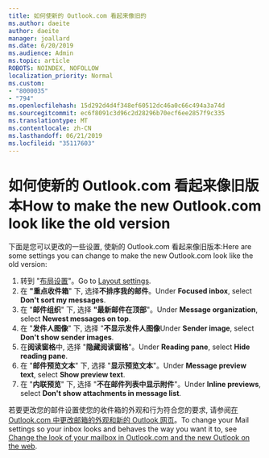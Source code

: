 ```yaml
---
title: 如何使新的 Outlook.com 看起来像旧的
ms.author: daeite
author: daeite
manager: joallard
ms.date: 6/20/2019
ms.audience: Admin
ms.topic: article
ROBOTS: NOINDEX, NOFOLLOW
localization_priority: Normal
ms.custom:
- "8000035"
- "794"
ms.openlocfilehash: 15d292d4d4f348ef60512dc46a0c66c494a3a74d
ms.sourcegitcommit: ec6f8091c3d96c2d28296b70ecf6ee2857f9c335
ms.translationtype: MT
ms.contentlocale: zh-CN
ms.lasthandoff: 06/21/2019
ms.locfileid: "35117603"
---
```

# <a name="how-to-make-the-new-outlookcom-look-like-the-old-version"></a><span data-ttu-id="8a60b-102">如何使新的 Outlook.com 看起来像旧版本</span><span class="sxs-lookup"><span data-stu-id="8a60b-102">How to make the new Outlook.com look like the old version</span></span>

<span data-ttu-id="8a60b-103">下面是您可以更改的一些设置, 使新的 Outlook.com 看起来像旧版本:</span><span class="sxs-lookup"><span data-stu-id="8a60b-103">Here are some settings you can change to make the new Outlook.com look like the old version:</span></span>

1. <span data-ttu-id="8a60b-104">转到 "[布局设置](https://outlook.live.com/mail/options/mail/layout)"。</span><span class="sxs-lookup"><span data-stu-id="8a60b-104">Go to [Layout settings](https://outlook.live.com/mail/options/mail/layout).</span></span>
1. <span data-ttu-id="8a60b-105">在 **"重点收件箱**" 下, 选择**不排序我的邮件**。</span><span class="sxs-lookup"><span data-stu-id="8a60b-105">Under **Focused inbox**, select **Don't sort my messages**.</span></span>
1. <span data-ttu-id="8a60b-106">在 "**邮件组织**" 下, 选择 **"最新邮件在顶部**"。</span><span class="sxs-lookup"><span data-stu-id="8a60b-106">Under **Message organization**, select **Newest messages on top**.</span></span>
1. <span data-ttu-id="8a60b-107">在 "**发件人图像**" 下, 选择 "**不显示发件人图像**</span><span class="sxs-lookup"><span data-stu-id="8a60b-107">Under **Sender image**, select **Don't show sender images**.</span></span>
1. <span data-ttu-id="8a60b-108">在**阅读窗格**中, 选择 "**隐藏阅读窗格**"。</span><span class="sxs-lookup"><span data-stu-id="8a60b-108">Under **Reading pane**, select **Hide reading pane**.</span></span>
1. <span data-ttu-id="8a60b-109">在 "**邮件预览文本**" 下, 选择 "**显示预览文本**"。</span><span class="sxs-lookup"><span data-stu-id="8a60b-109">Under **Message preview text**, select **Show preview text**.</span></span>
1. <span data-ttu-id="8a60b-110">在 "**内联预览**" 下, 选择 "**不在邮件列表中显示附件**"。</span><span class="sxs-lookup"><span data-stu-id="8a60b-110">Under **Inline previews**, select **Don't show attachments in message list**.</span></span>

<span data-ttu-id="8a60b-111">若要更改您的邮件设置使您的收件箱的外观和行为符合您的要求, 请参阅[在 Outlook.com 中更改邮箱的外观和新的 Outlook 网页](https://support.office.com/article/b41c2ecb-f23c-42b3-b7f8-659646d5e58c?wt.mc_id=Office_Outlook_com_Alchemy)。</span><span class="sxs-lookup"><span data-stu-id="8a60b-111">To change your Mail settings so your inbox looks and behaves the way you want it to, see [Change the look of your mailbox in Outlook.com and the new Outlook on the web](https://support.office.com/article/b41c2ecb-f23c-42b3-b7f8-659646d5e58c?wt.mc_id=Office_Outlook_com_Alchemy).</span></span>